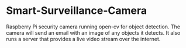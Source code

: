 # Smart-Surveillance-Camera
 Raspberry Pi security camera running open-cv for object detection. The camera will send an email with an image of any objects it detects. It also runs a server that provides a live video stream over the internet.
